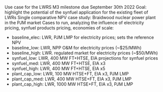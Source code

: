 Use case for the LWRS M3 milestone due September 30th 2022
Goal: highlight the potential of the synfuel application for the existing fleet of LWRs
Single comparative NPV case study: Braidwood nuclear power plant in the PJM market
Cases to run, analyzing the influence of electricity pricing, synfuel products pricing, economies of scale: 
- baseline_elec: LWR, PJM LMP for electricity prices; sets the reference NPV
- baseline_low: LWR, NPP O&M for electricity prices (~$25/MWh)
- baseline_high: LWR. regulated market for electricity prices (~$50/MWh)
- synfuel_low: LWR, 400 MW FT+HTSE, EIA projections for synfuel prices
- synfuel_med: LWR, 400 MW FT+HTSE, EIA x3
- synfuel_high: LWR, 400 MW FT+HTSE, EIA x5
- plant_cap_low: LWR, 100 MW HTSE+FT, EIA x3, PJM LMP
- plant_cap_med: LWR, 400 MW HTSE+FT, EIA x3, PJM LMP
- plant_cap_high: LWR, 1000 MW HTSE+FT, EIA x3, PJM LMP